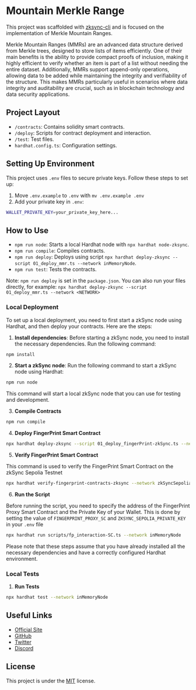 # Mountain Merkle Range

This project was scaffolded with [zksync-cli](https://github.com/matter-labs/zksync-cli) and is focused on the implementation of Merkle Mountain Ranges.

Merkle Mountain Ranges (MMRs) are an advanced data structure derived from Merkle trees, designed to store lists of items efficiently. One of their main benefits is the ability to provide compact proofs of inclusion, making it highly efficient to verify whether an item is part of a list without needing the entire dataset. Additionally, MMRs support append-only operations, allowing data to be added while maintaining the integrity and verifiability of the structure. This makes MMRs particularly useful in scenarios where data integrity and auditability are crucial, such as in blockchain technology and data security applications.

## Project Layout

- `/contracts`: Contains solidity smart contracts.
- `/deploy`: Scripts for contract deployment and interaction.
- `/test`: Test files.
- `hardhat.config.ts`: Configuration settings.

## Setting Up Environment

This project uses `.env` files to secure private keys. Follow these steps to set up:

1. Move `.env.example` to `.env` with `mv .env.example .env`
2. Add your private key in `.env`:

```bash
WALLET_PRIVATE_KEY=your_private_key_here...
```

## How to Use

- `npm run node`: Starts a local Hardhat node with `npx hardhat node-zksync`.
- `npm run compile`: Compiles contracts.
- `npm run deploy`: Deploys using script `npx hardhat deploy-zksync --script 01_deploy_mmr.ts --network inMemoryNode`.
- `npm run test`: Tests the contracts.

Note: `npm run deploy` is set in the `package.json`. You can also run your files directly, for example: `npx hardhat deploy-zksync --script 01_deploy_mmr.ts --network <NETWORK>`

### Local Deployment

To set up a local deployment, you need to first start a zkSync node using Hardhat, and then deploy your contracts. Here are the steps:

1. **Install dependencies**: Before starting a zkSync node, you need to install the necessary dependencies. Run the following command:

```bash
npm install
```

2. **Start a zkSync node**: Run the following command to start a zkSync node using Hardhat:

```bash
npm run node
```

This command will start a local zkSync node that you can use for testing and development.

3. **Compile Contracts**

```bash
npm run compile
```

4. **Deploy FingerPrint Smart Contract**

```bash
npx hardhat deploy-zksync --script 01_deploy_fingerPrint-zkSync.ts --network inMemoryNode
```

5. **Verify FingerPrint Smart Contract**

This command is used to verify the FingerPrint Smart Contract on the zkSync Sepolia Testnet

```bash
npx hardhat verify-fingerprint-contracts-zksync --network zkSyncSepoliaTestnet
```

6. **Run the Script**

Before running the script, you need to specify the address of the FingerPrint Proxy Smart Contract and the Private Key of your Wallet. This is done by setting the value of `FINGERPRINT_PROXY_SC` and `ZKSYNC_SEPOLIA_PRIVATE_KEY` in your `.env` file

```bash
npx hardhat run scripts/fp_interaction-SC.ts --network inMemoryNode
```

Please note that these steps assume that you have already installed all the necessary dependencies and have a correctly configured Hardhat environment.

### Local Tests

1. **Run Tests**

```bash
npx hardhat test --network inMemoryNode
```

## Useful Links

- [Official Site](https://www.playfi.ai/)
- [GitHub](https://github.com/PlayFi-Labs)
- [Twitter](https://twitter.com/PlayFiGaming)
- [Discord](https://discord.com/invite/playfi)

## License

This project is under the [MIT](./LICENSE) license.